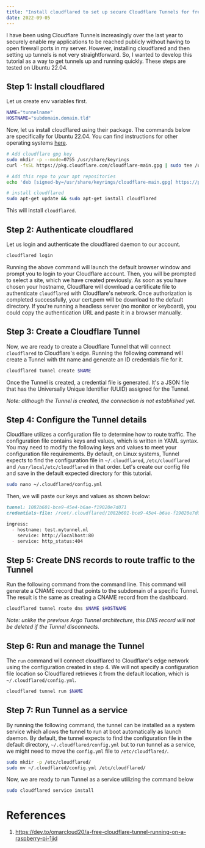 ```yaml
---
title: "Install cloudflared to set up secure Cloudflare Tunnels for free"
date: 2022-09-05
---
```

I have been using Cloudflare Tunnels increasingly over the last year to securely enable my applications to be reached publicly without having to open firewall ports in my server. However, installing cloudflared and then setting up tunnels is not very straightforward. So, I wanted to develop this tutorial as a way to get tunnels up and running quickly. These steps are tested on Ubuntu 22.04.

## Step 1: Install cloudflared
Let us create env variables first.
```bash
NAME="tunnelname"
HOSTNAME="subdomain.domain.tld"
```
Now, let us install cloudflared using their package. The commands below are specifically for Ubuntu 22.04. You can find instructions for other operating systems [here](https://pkg.cloudflare.com/).
```bash
# Add cloudflare gpg key
sudo mkdir -p --mode=0755 /usr/share/keyrings
curl -fsSL https://pkg.cloudflare.com/cloudflare-main.gpg | sudo tee /usr/share/keyrings/cloudflare-main.gpg >/dev/null

# Add this repo to your apt repositories
echo 'deb [signed-by=/usr/share/keyrings/cloudflare-main.gpg] https://pkg.cloudflare.com/cloudflared jammy main' | sudo tee /etc/apt/sources.list.d/cloudflared.list

# install cloudflared
sudo apt-get update && sudo apt-get install cloudflared
```
This will install `cloudflared`. 

## Step 2: Authenticate cloudflared
Let us login and authenticate the cloudflared daemon to our account.
```bash
cloudflared login
```
Running the above command will launch the default browser window and prompt you to login to your Cloudflare account. Then, you will be prompted to select a site, which we have created previously. As soon as you have chosen your hostname, Cloudflare will download a certificate file to authenticate `cloudflared` with Cloudflare's network. Once authorization is completed successfully, your cert.pem will be download to the default directory. If you're running a headless server (no monitor or keyboard), you could copy the authentication URL and paste it in a browser manually.

## Step 3: Create a Cloudflare Tunnel
Now, we are ready to create a Cloudflare Tunnel that will connect `cloudflared` to Cloudflare's edge. Running the following command will create a Tunnel with tht name and generate an ID credentials file for it.
```bash
cloudflared tunnel create $NAME
```
Once the Tunnel is created, a credential file is generated. It's a JSON file that has the Universally Unique Identifier (UUID) assigned for the Tunnel.

_Note: although the Tunnel is created, the connection is not established yet._
## Step 4: Configure the Tunnel details
Cloudflare utilizes a configuration file to determine how to route traffic. The configuration file contains keys and values, which is written in YAML syntax. You may need to modify the following keys and values to meet your configuration file requirements. By default, on Linux systems, Tunnel expects to find the configuration file in `~/.cloudflared`, `/etc/cloudflared` and `/usr/local/etc/cloudflared` in that order.
Let's create our config file and save in the default expected directory for this tutorial.
```bash
sudo nano ~/.cloudflared/config.yml
```
Then, we will paste our keys and values as shown below:
```markdown
tunnel: 1082b601-bce9-45e4-b6ae-f19020e7d071
credentials-file: /root/.cloudflared/1082b601-bce9-45e4-b6ae-f19020e7d071.json

ingress:
  - hostname: test.mytunnel.ml
    service: http://localhost:80
  - service: http_status:404
```
## Step 5: Create DNS records to route traffic to the Tunnel
Run the following command from the command line. This command will generate a CNAME record that points to the subdomain of a specific Tunnel. The result is the same as creating a CNAME record from the dashboard. 
```bash
cloudflared tunnel route dns $NAME $HOSTNAME
```
_Note: unlike the previous Argo Tunnel architecture, this DNS record will not be deleted if the Tunnel disconnects._
## Step 6: Run and manage the Tunnel
The `run` command will connect cloudflared to Cloudflare's edge network using the configuration created in step 4. We will not specify a configuration file location so Cloudflared retrieves it from the default location, which is `~/.cloudflared/config.yml`.
```bash
cloudflared tunnel run $NAME
```
## Step 7: Run Tunnel as a service
By running the following command, the tunnel can be installed as a system service which allows the tunnel to run at boot automatically as launch daemon. By default, the tunnel expects to find the configuration file in the default directory, `~/.cloudflared/config.yml` but to run tunnel as a service, we might need to move the `config.yml` file to `/etc/cloudflared/`.
```bash
sudo mkdir -p /etc/cloudflared/
sudo mv ~/.cloudflared/config.yml /etc/cloudflared/
```
Now, we are ready to run Tunnel as a service utilizing the command below
```bash
sudo cloudflared service install 
```
# References
1. https://dev.to/omarcloud20/a-free-cloudflare-tunnel-running-on-a-raspberry-pi-1jid